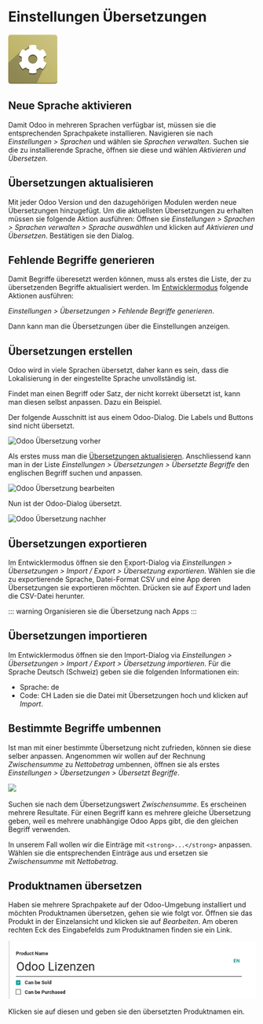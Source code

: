# Einstellungen Übersetzungen
![icons_odoo_settings](assets/icons_odoo_settings.png)

## Neue Sprache aktivieren

Damit Odoo in mehreren Sprachen verfügbar ist, müssen sie die entsprechenden Sprachpakete installieren. Navigieren sie nach *Einstellungen > Sprachen* und wählen sie *Sprachen verwalten*. Suchen sie die zu installierende Sprache, öffnen sie diese und wählen *Aktivieren und Übersetzen*.

## Übersetzungen aktualisieren

Mit jeder Odoo Version und den dazugehörigen Modulen werden neue Übersetzungen hinzugefügt. Um die aktuellsten Übersetzungen zu erhalten müssen sie folgende Aktion ausführen: Öffnen sie *Einstellungen > Sprachen > Sprachen verwalten > Sprache auswählen* und klicken auf *Aktivieren und Übersetzen*. Bestätigen sie den Dialog.

## Fehlende Begriffe generieren

Damit Begriffe überesetzt werden können, muss als erstes die Liste, der zu übersetzenden Begriffe aktualisiert werden.  Im [Entwicklermodus](Einstellungen.md#Entwicklermodus%20aktivieren) folgende Aktionen ausführen:

*Einstellungen > Übersetzungen > Fehlende Begriffe generieren*.

Dann kann man die Übersetzungen über die Einstellungen anzeigen.

## Übersetzungen erstellen

Odoo wird in viele Sprachen übersetzt, daher kann es sein, dass die Lokalisierung in der eingestellte Sprache unvollständig ist.

Findet man einen Begriff oder Satz, der nicht korrekt übersetzt ist, kann man diesen selbst anpassen. Dazu ein Beispiel.

Der folgende Ausschnitt ist aus einem Odoo-Dialog. Die Labels und Buttons sind nicht übersetzt.

![Odoo Übersetzung vorher](assets/Einstellungen%20%C3%9Cbersetzung%20vorher.png)

Als erstes muss man  die [Übersetzungen aktualisieren](Einstellungen-%C3%9Cbersetzung.md#%C3%9Cbersetzungen%20aktualisieren). Anschliessend kann man in der Liste *Einstellungen > Übersetzungen > Übersetzte Begriffe* den englischen Begriff suchen und anpassen.

![Odoo Übersetzung bearbeiten](assets/Einstellungen%20%C3%9Cbersetzung%20bearbeiten.png)

Nun ist der Odoo-Dialog übersetzt.

![Odoo Übersetzung nachher](assets/Einstellungen%20%C3%9Cbersetzung%20nachher.png)

## Übersetzungen exportieren

Im Entwicklermodus öffnen sie den Export-Dialog via *Einstellungen > Übersetzungen > Import / Export > Übersetzung exportieren*. Wählen sie die zu exportierende Sprache, Datei-Format CSV und eine App deren Übersetzungen sie exportieren möchten. Drücken sie auf *Export* und laden die CSV-Datei herunter.

::: warning
Organisieren sie die Übersetzung nach Apps
:::

## Übersetzungen importieren

Im Entwicklermodus öffnen sie den Import-Dialog via *Einstellungen > Übersetzungen > Import / Export > Übersetzung importieren*. Für die Sprache Deutsch (Schweiz) geben sie die folgenden Informationen ein:
* Sprache: de
* Code: CH
Laden sie die Datei mit Übersetzungen hoch und klicken auf *Import*.

## Bestimmte Begriffe umbennen

Ist man mit einer bestimmte Übersetzung nicht zufrieden, können sie diese selber anpassen. Angenommen wir wollen auf der Rechnung *Zwischensumme* zu *Nettobetrag* umbennen, öffnen sie als erstes *Einstellungen > Übersetzungen > Übersetzt Begriffe*.

![](assets/Einstellungen%20%C3%9Cbersetzungen%20Begriff%20Zwischensumme.png)

Suchen sie nach dem Übersetzungswert *Zwischensumme*. Es erscheinen mehrere Resultate. Für einen Begriff kann es mehrere gleiche Übersetzung geben, weil es mehrere unabhängige Odoo Apps gibt, die den gleichen Begriff verwenden.

In unserem Fall wollen wir die Einträge mit `<strong>...</strong>` anpassen. Wählen sie die entsprechenden Einträge aus und ersetzen sie *Zwischensumme* mit *Nettobetrag*.

## Produktnamen übersetzen

Haben sie mehrere Sprachpakete auf der Odoo-Umgebung installiert und möchten Produktnamen übersetzen, gehen sie wie folgt vor. Öffnen sie das Produkt in der Einzelansicht und klicken sie auf *Bearbeiten*. Am oberen rechten Eck des Eingabefelds zum Produktnamen finden sie ein Link.

![](assets/Einstellungen%20%C3%9Cbersetung%20Produktnamen%20%C3%BCbersetzen.png)

Klicken sie auf diesen und geben sie den übersetzten Produktnamen ein.